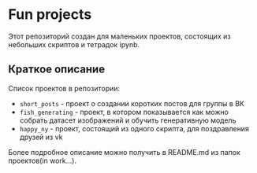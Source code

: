 # Fun projects
Этот репозиторий создан для маленьких проектов, состоящих из небольших скриптов и тетрадок ipynb.

## Краткое описание
Список проектов в репозитории:
- `short_posts` - проект о создании коротких постов для группы в ВК
- `fish_generating` - проект, в котором показывается как можно собрать датасет изображений и обучить генеративную модель
- `happy_ny` - проект, состоящий из одного скрипта, для поздравления друзей из vk

Более подробное описание можно получить в README.md из папок проектов(in work...).
